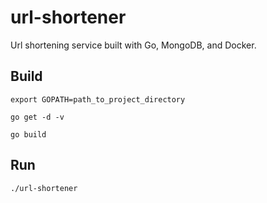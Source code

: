 # url-shortener

Url shortening service built with Go, MongoDB, and Docker.

## Build

`export GOPATH=path_to_project_directory`

`go get -d -v`

`go build`

## Run

`./url-shortener`
